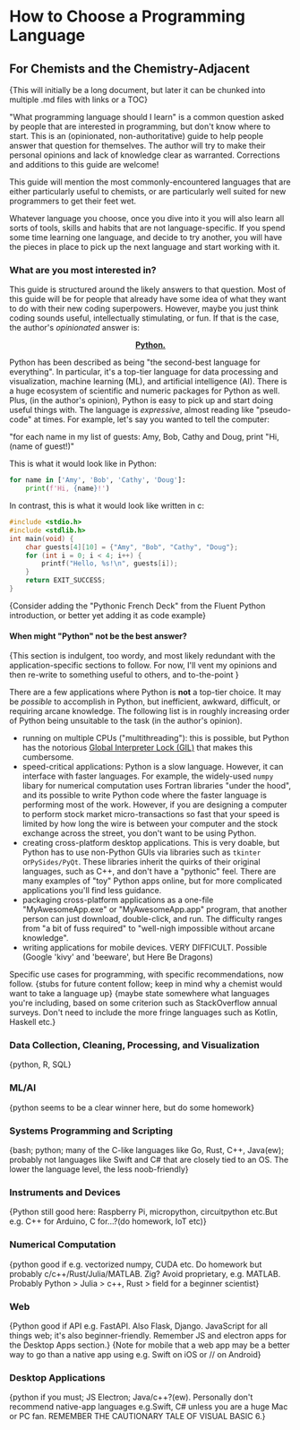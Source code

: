 # How to Choose a Programming Language
## For Chemists and the Chemistry-Adjacent

{This will initially be a long document, but later it can be chunked into multiple .md files with links or a TOC}

"What programming language should I learn" 
is a common question asked by people that are interested in programming, 
but don't know where to start. 
This is an (opinionated, non-authoritative) guide 
to help people answer that question for themselves. 
The author will try to make their personal opinions 
and lack of knowledge clear as warranted. 
Corrections and additions to this guide are welcome!

This guide will mention the most commonly-encountered languages 
that are either particularly useful to chemists, 
or are particularly well suited for new programmers to get their feet wet.

Whatever language you choose, 
once you dive into it you will also learn all sorts of tools, skills and habits 
that are not language-specific. 
If you spend some time learning one language, and decide to try another, 
you will have the pieces in place to pick up the next language 
and start working with it.

### What are you most interested in?

This guide is structured around the likely answers to that question.
Most of this guide will be for people that already have some idea 
of what they want to do with their new coding superpowers.
However, maybe you just think coding sounds useful, 
intellectually stimulating, or fun. 
If that is the case, 
the author's *opinionated* answer is:

**<p align=center>[Python.](https://www.python.org/)</p>**

Python has been described as being "the second-best language for everything".
In particular, it's a top-tier language for data processing and visualization, 
machine learning (ML), and artificial intelligence (AI).
There is a huge ecosystem of scientific and numeric packages for Python as well.
Plus, (in the author's opinion), Python is easy to pick up 
and start doing useful things with. 
The language is *expressive*, almost reading like "pseudo-code" at times. 
For example, let's say you wanted to tell the computer:

"for each name in my list of guests: Amy, Bob, Cathy and Doug,
print "Hi, (name of guest!)"

This is what it would look like in Python:

```python
for name in ['Amy', 'Bob', 'Cathy', 'Doug']:
    print(f'Hi, {name}!')
```

In contrast, this is what it would look like written in c:

```c
#include <stdio.h>
#include <stdlib.h>
int main(void) {
    char guests[4][10] = {"Amy", "Bob", "Cathy", "Doug"};
    for (int i = 0; i < 4; i++) {
        printf("Hello, %s!\n", guests[i]);
    }
    return EXIT_SUCCESS;
}
```

{Consider adding the "Pythonic French Deck" from the Fluent Python introduction, 
or better yet adding it as code example}

#### When might "Python" not be the best answer?

{This section is indulgent, too wordy, and most likely redundant with the application-specific sections to follow. For now, I'll vent my opinions and then re-write to something useful to others, and to-the-point }

There are a few applications where Python is **not** a top-tier choice. 
It may be *possible* to accomplish in Python, 
but inefficient, awkward, difficult, or requiring arcane knowledge. 
The following list is in roughly increasing order 
of Python being unsuitable to the task (in the author's opinion).

- running on multiple CPUs ("multithreading"): 
  this is possible, but Python has the notorious 
  [Global Interpreter Lock (GIL)](https://www.python.org/) 
  that makes this cumbersome.
- speed-critical applications: Python is a slow language. 
  However, it can interface with faster languages. 
  For example, the widely-used `numpy` libary for numerical computation 
  uses Fortran libraries "under the hood", 
  and its possible to write Python code 
  where the faster language is performing most of the work. 
  However, if you are designing a computer 
  to perform stock market micro-transactions so fast 
  that your speed is limited by how long the wire is 
  between your computer and the stock exchange across the street, 
  you don't want to be using Python.
- creating cross-platform desktop applications. 
  This is very doable, but Python has to use non-Python GUIs 
  via libraries such as `tkinter` or`PySides/PyQt`. 
  These libraries inherit the quirks of their original languages, 
  such as C++, and don't have a "pythonic" feel. 
  There are many examples of "toy" Python apps online, 
  but for more complicated applications you'll find less guidance.
- packaging cross-platform applications 
  as a one-file "MyAwesomeApp.exe" or "MyAwesomeApp.app" program, 
  that another person can just download, double-click, and run.
  The difficulty ranges from "a bit of fuss required" 
  to "well-nigh impossible without arcane knowledge".
- writing applications for mobile devices. VERY DIFFICULT. Possible (Google 'kivy' and 'beeware', but Here Be Dragons)

Specific use cases for programming, with specific recommendations, now follow.
{stubs for future content follow; keep in mind why a chemist would want to take a language up}
{maybe state somewhere what languages you're including, based on some criterion such as StackOverflow annual surveys. Don't need to include the more fringe languages such as Kotlin, Haskell etc.}

### Data Collection, Cleaning, Processing, and Visualization

{python, R, SQL}

### ML/AI

{python seems to be a clear winner here, but do some homework}

### Systems Programming and Scripting
{bash; python; many of the C-like languages like Go, Rust, C++, Java(ew); probably not languages like Swift and C# that are closely tied to an OS. The lower the language level, the less noob-friendly}

### Instruments and Devices

{Python still good here: Raspberry Pi, micropython, circuitpython etc.But e.g. C++ for Arduino, C for...?(do homework, IoT etc)}

### Numerical Computation

{python good if e.g. vectorized numpy, CUDA etc. Do homework but probably c/c++/Rust/Julia/MATLAB. Zig?  Avoid proprietary, e.g. MATLAB. Probably Python > Julia > c++, Rust > field for a beginner scientist}

### Web

{Python good if API e.g. FastAPI. Also Flask, Django. JavaScript for all things web; it's also beginner-friendly. Remember JS and electron apps for the Desktop Apps section.}
{Note for mobile that a web app may be a better way to go than a native app using e.g. Swift on iOS or // on Android}

### Desktop Applications

{python if you must; JS Electron; Java/c++?(ew). Personally don't recommend native-app languages e.g.Swift, C# unless you are a huge Mac or PC fan. REMEMBER THE CAUTIONARY TALE OF VISUAL BASIC 6.}
